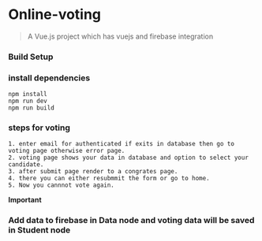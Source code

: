 # Online-voting
> A Vue.js project which has vuejs and firebase integration

### Build Setup

### install dependencies
```
npm install
npm run dev
npm run build
```

### steps for voting
```
1. enter email for authenticated if exits in database then go to voting page otherwise error page.
2. voting page shows your data in database and option to select your candidate.
3. after submit page render to a congrates page.
4. there you can either resubmmit the form or go to home.
5. Now you cannnot vote again.
```

**Important** 
### Add data to firebase in Data node and voting data will be saved in Student node

